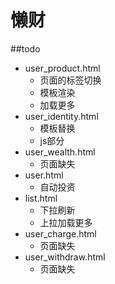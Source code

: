 懒财
===
##todo
- user_product.html 
    * 页面的标签切换
    * 模板渲染
    * 加载更多
- user_identity.html
    * 模板替换
    * js部分
- user_wealth.html
    * 页面缺失
- user.html
    * 自动投资
- list.html
    * 下拉刷新
    * 上拉加载更多
- user_charge.html
    * 页面缺失
- user_withdraw.html
    * 页面缺失 
